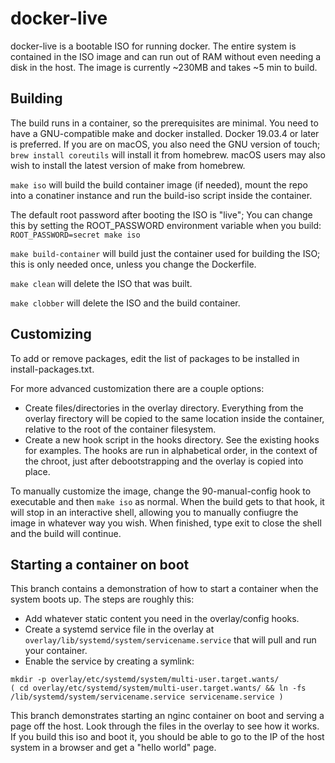 # docker-live
docker-live is a bootable ISO for running docker. The entire system is contained in the ISO image and can run out of RAM without even needing a disk in the host. The image is currently ~230MB and takes ~5 min to build.

## Building
The build runs in a container, so the prerequisites are minimal. You need to have a GNU-compatible make and docker installed. Docker 19.03.4 or later is preferred. If you are on macOS, you also need the GNU version of touch; `brew install coreutils` will install it from homebrew. macOS users may also wish to install the latest version of make from homebrew.

`make iso` will build the build container image (if needed), mount the repo into a conatiner instance and run the build-iso script inside the container.

The default root password after booting the ISO is "live"; You can change this by setting the ROOT_PASSWORD environment variable when you build: `ROOT_PASSWORD=secret make iso`

`make build-container` will build just the container used for building the ISO; this is only needed once, unless you change the Dockerfile.

`make clean` will delete the ISO that was built.

`make clobber` will delete the ISO and the build container.

## Customizing
To add or remove packages, edit the list of packages to be installed in install-packages.txt.

For more advanced customization there are a couple options:
* Create files/directories in the overlay directory. Everything from the overlay firectory will be copied to the same location inside the container, relative to the root of the container filesystem.
* Create a new hook script in the hooks directory. See the existing hooks for examples. The hooks are run in alphabetical order, in the context of the chroot, just after debootstrapping and the overlay is copied into place.

To manually customize the image, change the 90-manual-config hook to executable and then `make iso` as normal. When the build gets to that hook, it will stop in an interactive shell, allowing you to manually confiugre the image in whatever way you wish. When finished, type exit to close the shell and the build will continue.


## Starting a container on boot
This branch contains a demonstration of how to start a container when the system boots up. The steps are roughly this:
* Add whatever static content you need in the overlay/config hooks.
* Create a systemd service file in the overlay at `overlay/lib/systemd/system/servicename.service` that will pull and run your container.
* Enable the service by creating a symlink:
```
mkdir -p overlay/etc/systemd/system/multi-user.target.wants/
( cd overlay/etc/systemd/system/multi-user.target.wants/ && ln -fs /lib/systemd/system/servicename.service servicename.service )
```

This branch demonstrates starting an nginc container on boot and serving a page off the host. Look through the files in the overlay to see how it works. If you build this iso and boot it, you should be able to go to the IP of the host system in a browser and get a "hello world" page.
